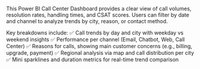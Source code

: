 This Power BI Call Center Dashboard provides a clear view of call volumes, resolution rates, handling times, and CSAT scores. 
Users can filter by date and channel to analyze trends by city, reason, or contact method. 

Key breakdowns include:
 ✅  Call trends by day and city with weekday vs weekend insights
 ✅    Performance per channel (Email, Chatbot, Web, Call Center)
 ✅   Reasons for calls, showing main customer concerns (e.g., billing, upgrade, payment)
 ✅   Regional analysis via map and call distribution per city
 ✅  Mini sparklines and duration metrics for real-time trend comparison

